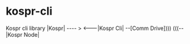 # kospr-cli
Kospr cli library   |Kospr| ---- >   &lt;---|Kospr Cli| --[Comm Drive])))   (((--|Kospr Node|
